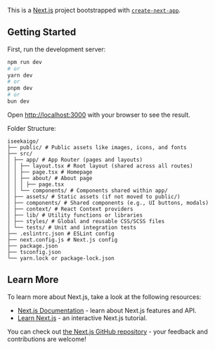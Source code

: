 This is a [Next.js](https://nextjs.org) project bootstrapped with [`create-next-app`](https://nextjs.org/docs/app/api-reference/cli/create-next-app).

## Getting Started

First, run the development server:

```bash
npm run dev
# or
yarn dev
# or
pnpm dev
# or
bun dev
```

Open [http://localhost:3000](http://localhost:3000) with your browser to see the result.

Folder Structure:

```
iseekaigo/
├── public/ # Public assets like images, icons, and fonts
├── src/
│ ├── app/ # App Router (pages and layouts)
│ │ ├── layout.tsx # Root layout (shared across all routes)
│ │ ├── page.tsx # Homepage
│ │ ├── about/ # About page
│ │ │ ├── page.tsx
│ │ └── components/ # Components shared within app/
│ ├── assets/ # Static assets (if not moved to public/)
│ ├── components/ # Shared components (e.g., UI buttons, modals)
│ ├── context/ # React Context providers
│ ├── lib/ # Utility functions or libraries
│ ├── styles/ # Global and reusable CSS/SCSS files
│ └── tests/ # Unit and integration tests
├── .eslintrc.json # ESLint config
├── next.config.js # Next.js config
├── package.json
├── tsconfig.json
└── yarn.lock or package-lock.json
```

## Learn More

To learn more about Next.js, take a look at the following resources:

- [Next.js Documentation](https://nextjs.org/docs) - learn about Next.js features and API.
- [Learn Next.js](https://nextjs.org/learn) - an interactive Next.js tutorial.

You can check out [the Next.js GitHub repository](https://github.com/vercel/next.js) - your feedback and contributions are welcome!
